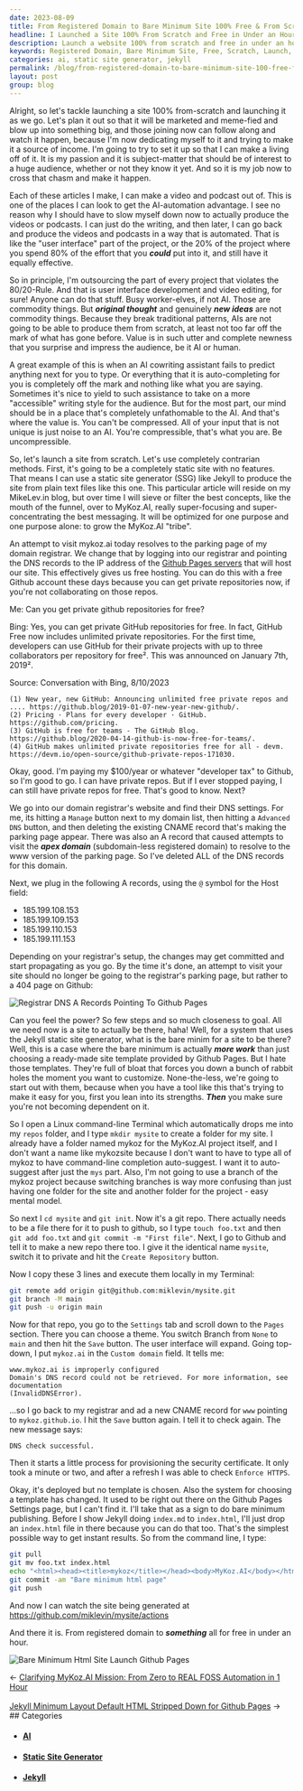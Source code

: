 ```yaml
---
date: 2023-08-09
title: From Registered Domain to Bare Minimum Site 100% Free & From Scratch in 1 Hour
headline: I Launched a Site 100% From Scratch and Free in Under an Hour!
description: Launch a website 100% from scratch and free in under an hour! Follow along as I create a site with a static site generator, setting up DNS records, creating a repo, and deploying a bare minimum HTML page. Learn how to use GitHub Pages to create a website and make it live.
keywords: Registered Domain, Bare Minimum Site, Free, Scratch, Launch, Marketed, Meme-fied, Source of Income, AI-automation, User Interface, Original Thought, New Ideas, AI, Uncompressible, Jekyll, Static Site Generator, Contrarian Methods, Static Site, Plain Text Files, MikeLev.in, MyKoz.AI, Funnel, Messaging, Optimized, Grow, Tribe, Domain Registrar, DNS, Apex Domain
categories: ai, static site generator, jekyll
permalink: /blog/from-registered-domain-to-bare-minimum-site-100-free-from-scratch-in-1-hour/
layout: post
group: blog
---
```



Alright, so let's tackle launching a site 100% from-scratch and launching it as
we go. Let's plan it out so that it will be marketed and meme-fied and blow up
into something big, and those joining now can follow along and watch it happen,
because I'm now dedicating myself to it and trying to make it a source of
income. I'm going to try to set it up so that I can make a living off of it. It
is my passion and it is subject-matter that should be of interest to a huge
audience, whether or not they know it yet. And so it is my job now to cross
that chasm and make it happen.

Each of these articles I make, I can make a video and podcast out of. This is
one of the places I can look to get the AI-automation advantage. I see no
reason why I should have to slow myself down now to actually produce the
videos or podcasts. I can just do the writing, and then later, I can go back
and produce the videos and podcasts in a way that is automated. That is like
the "user interface" part of the project, or the 20% of the project where you
spend 80% of the effort that you ***could*** put into it, and still have it
equally effective. 

So in principle, I'm outsourcing the part of every project that violates the
80/20-Rule. And that is user interface development and video editing, for sure!
Anyone can do that stuff. Busy worker-elves, if not AI. Those are commodity
things. But ***original thought*** and genuinely ***new ideas*** are not
commodity things. Because they break traditional patterns, AIs are not going to
be able to produce them from scratch, at least not too far off the mark of what
has gone before. Value is in such utter and complete newness that you surprise
and impress the audience, be it AI or human.

A great example of this is when an AI cowriting assistant fails to predict
anything next for you to type. Or everything that it is auto-completing for you
is completely off the mark and nothing like what you are saying. Sometimes it's
nice to yield to such assistance to take on a more "accessible" writing style
for the audience. But for the most part, our mind should be in a place that's
completely unfathomable to the AI. And that's where the value is. You can't be
compressed. All of your input that is not unique is just noise to an AI. You're
compressible, that's what you are. Be uncompressible.

So, let's launch a site from scratch. Let's use completely contrarian methods.
First, it's going to be a completely static site with no features. That means I
can use a static site generator (SSG) like Jekyll to produce the site from
plain text files like this one. This particular article will reside on my
MikeLev.in blog, but over time I will sieve or filter the best concepts, like
the mouth of the funnel, over to MyKoz.AI, really super-focusing and
super-concentrating the best messaging. It will be optimized for one purpose
and one purpose alone: to grow the MyKoz.AI "tribe".

An attempt to visit mykoz.ai today resolves to the parking page of my domain
registrar. We change that by logging into our registrar and pointing the DNS
records to the IP address of the [Github Pages
servers](https://docs.github.com/en/pages/configuring-a-custom-domain-for-your-github-pages-site/managing-a-custom-domain-for-your-github-pages-site)
that will host our site. This effectively gives us free hosting. You can do
this with a free Github account these days because you can get private
repositories now, if you're not collaborating on those repos.

Me: Can you get private github repositories for free?

Bing: Yes, you can get private GitHub repositories for free. In fact, GitHub Free now includes unlimited private repositories. For the first time, developers can use GitHub for their private projects with up to three collaborators per repository for free². This was announced on January 7th, 2019².

Source: Conversation with Bing, 8/10/2023

    (1) New year, new GitHub: Announcing unlimited free private repos and .... https://github.blog/2019-01-07-new-year-new-github/.
    (2) Pricing · Plans for every developer · GitHub. https://github.com/pricing.
    (3) GitHub is free for teams - The GitHub Blog. https://github.blog/2020-04-14-github-is-now-free-for-teams/.
    (4) GitHub makes unlimited private repositories free for all - devm. https://devm.io/open-source/github-private-repos-171030.

Okay, good. I'm paying my $100/year or whatever "developer tax" to Github, so
I'm good to go. I can have private repos. But if I ever stopped paying, I can
still have private repos for free. That's good to know. Next?

We go into our domain registrar's website and find their DNS settings. For me,
its hitting a `Manage` button next to my domain list, then hitting a `Advanced
DNS` button, and then deleting the existing CNAME record that's making the
parking page appear. There was also an A record that caused attempts to visit
the ***apex domain*** (subdomain-less registered domain) to resolve to the
www version of the parking page. So I've deleted ALL of the DNS records for
this domain.

Next, we plug in the following A records, using the `@`
symbol for the Host field:

- 185.199.108.153
- 185.199.109.153
- 185.199.110.153
- 185.199.111.153

Depending on your registrar's setup, the changes may get committed and start
propagating as you go. By the time it's done, an attempt to visit your site
should no longer be going to the registrar's parking page, but rather to a 404
page on Github:

![Registrar DNS A Records Pointing To Github Pages](/assets/images/registrar-dns-a-records-pointing-to-github-pages.png)

Can you feel the power? So few steps and so much closeness to goal. All we need
now is a site to actually be there, haha! Well, for a system that uses the
Jekyll static site generator, what is the bare minim for a site to be there?
Well, this is a case where the bare minimum is actually ***more work*** than
just choosing a ready-made site template provided by Github Pages. But I hate
those templates. They're full of bloat that forces you down a bunch of rabbit
holes the moment you want to customize. None-the-less, we're going to start out
with them, because when you have a tool like this that's trying to make it easy
for you, first you lean into its strengths. ***Then*** you make sure you're not
becoming dependent on it.

So I open a Linux command-line Terminal which automatically drops me into my
`repos` folder, and I type `mkdir mysite` to create a folder for my site. I
already have a folder named mykoz for the MyKoz.AI project itself, and I don't
want a name like mykozsite because I don't want to have to type all of mykoz to
have command-line completion auto-suggest. I want it to auto-suggest after just
the `mys` part. Also, I'm not going to use a branch of the mykoz project
because switching branches is way more confusing than just having one folder
for the site and another folder for the project - easy mental model.

So next I `cd mysite` and `git init`. Now it's a git repo. There actually needs
to be a file there for it to push to github, so I type `touch foo.txt` and then
`git add foo.txt` and `git commit -m "First file"`. Next, I go to Github and
tell it to make a new repo there too. I give it the identical name `mysite`,
switch it to private and hit the `Create Repository` button. 

Now I copy these 3 lines and execute them locally in my Terminal:

```bash
git remote add origin git@github.com:miklevin/mysite.git
git branch -M main
git push -u origin main
```

Now for that repo, you go to the `Settings` tab and scroll down to the
`Pages` section. There you can choose a theme. You switch Branch from `None`
to `main` and then hit the `Save` button. The user interface will expand. Going
top-down, I put `mykoz.ai` in the `Custom domain` field. It tells me:

    www.mykoz.ai is improperly configured
    Domain's DNS record could not be retrieved. For more information, see documentation
    (InvalidDNSError).

...so I go back to my registrar and ad a new CNAME record for `www` pointing
to `mykoz.github.io`. I hit the `Save` button again. I tell it to check again.
The new message says:

    DNS check successful.

Then it starts a little process for provisioning the security certificate. It
only took a minute or two, and after a refresh I was able to check `Enforce
HTTPS`. 

Okay, it's deployed but no template is chosen. Also the system for choosing a
template has changed. It used to be right out there on the Github Pages
Settings page, but I can't find it. I'll take that as a sign to do bare
minimum publishing. Before I show Jekyll doing `index.md` to `index.html`, I'll
just drop an `index.html` file in there because you can do that too. That's the
simplest possible way to get instant results. So from the command line, I type:

```bash
git pull
git mv foo.txt index.html
echo "<html><head><title>mykoz</title></head><body>MyKoz.AI</body></html>" >> index.html
git commit -am "Bare minimum html page"
git push
```

And now I can watch the site being generated at https://github.com/miklevin/mysite/actions

And there it is. From registered domain to ***something*** all for free in
under an hour.

![Bare Minimum Html Site Launch Github Pages](/assets/images/bare-minimum-html-site-launch-github-pages.png)








<div class="arrow-links"><div class="post-nav-prev"><span class="arrow">&larr;&nbsp;</span><a href="/blog/clarifying-mykoz-ai-mission-from-zero-to-real-foss-automation-in-1-hour/">Clarifying MyKoz.AI Mission: From Zero to REAL FOSS Automation in 1 Hour</a></div> &nbsp; <div class="post-nav-next"><a href="/blog/jekyll-minimum-layout-default-html-stripped-down-for-github-pages/">Jekyll Minimum Layout Default HTML Stripped Down for Github Pages</a><span class="arrow">&nbsp;&rarr;</span></div></div>
## Categories

<ul>
<li><h4><a href='/ai/'>AI</a></h4></li>
<li><h4><a href='/static-site-generator/'>Static Site Generator</a></h4></li>
<li><h4><a href='/jekyll/'>Jekyll</a></h4></li></ul>